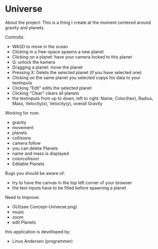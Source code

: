 # Universe
About the project:
This is a thing I create at the moment centered around gravity and planets.

Controlls:
  - WASD to move in the scean
  - Clicking in a free-space spawns a new planet
  - Clicking on a planet: have your camera locked to this planet
  - Q: unlock the kamera
  - Dragging a planet: move the planet
  - Pressing X: Delets the selected planet (if you have selected one)
  - Clicking on the same planet you selected copys his data to your textinputs
  - Clicking "Edit" edits the selected planet
  - Clicking "Clear" clears all planets
  - the textinputs from up to down, left to right: Name, Color(hex),      Radius, Mass, Velocity(x), Velocity(y), overall Gravity



Working for now:
  - gravity 
  - movement
  - planets
  - collisions
  - camera follow
  - you can delete Planets 
  - name and mass is displayed
  - colorcollision
  - Editable Planets

Bugs you should be aware of:
  - try to have the canvas in the top left corner of your browser
  - the text inputs have to be filled before spawning a planet

Need to Improve:
  - GUI(see Concept-Universe.png)
  - music
  - zoom
  - edit Planets

this application is develloped by: 
  - Linus Andersen (programmer)
  